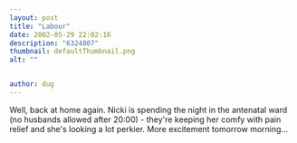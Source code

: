 ```yaml
---
layout: post
title: "Labour"
date: 2002-05-29 22:02:16
description: "6324807"
thumbnail: defaultThumbnail.png
alt: ""


author: dug
---
```


<p>Well, back at home again. Nicki is spending the night in the antenatal ward (no husbands allowed after 20:00) - they're keeping her comfy with pain relief and she's looking a lot perkier. More excitement tomorrow morning...</p>
